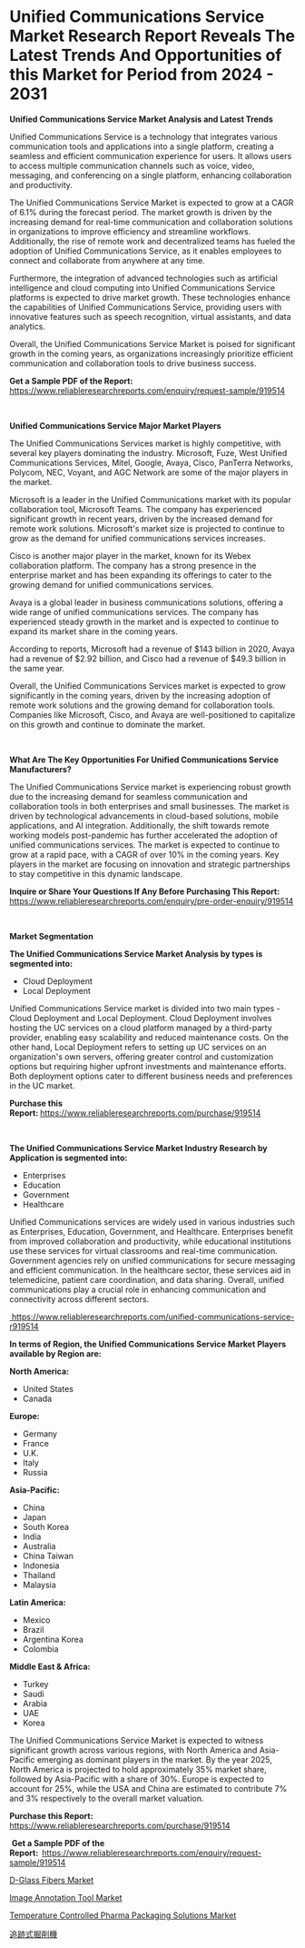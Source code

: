 <p><h1>Unified Communications Service Market Research Report Reveals The Latest Trends And Opportunities of this Market for Period from 2024 - 2031</h1></p><p><strong>Unified Communications Service Market Analysis and Latest Trends</strong></p>
<p><p>Unified Communications Service is a technology that integrates various communication tools and applications into a single platform, creating a seamless and efficient communication experience for users. It allows users to access multiple communication channels such as voice, video, messaging, and conferencing on a single platform, enhancing collaboration and productivity.</p><p>The Unified Communications Service Market is expected to grow at a CAGR of 6.1% during the forecast period. The market growth is driven by the increasing demand for real-time communication and collaboration solutions in organizations to improve efficiency and streamline workflows. Additionally, the rise of remote work and decentralized teams has fueled the adoption of Unified Communications Service, as it enables employees to connect and collaborate from anywhere at any time.</p><p>Furthermore, the integration of advanced technologies such as artificial intelligence and cloud computing into Unified Communications Service platforms is expected to drive market growth. These technologies enhance the capabilities of Unified Communications Service, providing users with innovative features such as speech recognition, virtual assistants, and data analytics.</p><p>Overall, the Unified Communications Service Market is poised for significant growth in the coming years, as organizations increasingly prioritize efficient communication and collaboration tools to drive business success.</p></p>
<p><strong>Get a Sample PDF of the Report:&nbsp;</strong> <a href="https://www.reliableresearchreports.com/enquiry/request-sample/919514">https://www.reliableresearchreports.com/enquiry/request-sample/919514</a></p>
<p>&nbsp;</p>
<p><strong>Unified Communications Service Major Market Players</strong></p>
<p><p>The Unified Communications Services market is highly competitive, with several key players dominating the industry. Microsoft, Fuze, West Unified Communications Services, Mitel, Google, Avaya, Cisco, PanTerra Networks, Polycom, NEC, Voyant, and AGC Network are some of the major players in the market.</p><p>Microsoft is a leader in the Unified Communications market with its popular collaboration tool, Microsoft Teams. The company has experienced significant growth in recent years, driven by the increased demand for remote work solutions. Microsoft's market size is projected to continue to grow as the demand for unified communications services increases.</p><p>Cisco is another major player in the market, known for its Webex collaboration platform. The company has a strong presence in the enterprise market and has been expanding its offerings to cater to the growing demand for unified communications services.</p><p>Avaya is a global leader in business communications solutions, offering a wide range of unified communications services. The company has experienced steady growth in the market and is expected to continue to expand its market share in the coming years.</p><p>According to reports, Microsoft had a revenue of $143 billion in 2020, Avaya had a revenue of $2.92 billion, and Cisco had a revenue of $49.3 billion in the same year.</p><p>Overall, the Unified Communications Services market is expected to grow significantly in the coming years, driven by the increasing adoption of remote work solutions and the growing demand for collaboration tools. Companies like Microsoft, Cisco, and Avaya are well-positioned to capitalize on this growth and continue to dominate the market.</p></p>
<p>&nbsp;</p>
<p><strong>What Are The Key Opportunities For Unified Communications Service Manufacturers?</strong></p>
<p><p>The Unified Communications Service market is experiencing robust growth due to the increasing demand for seamless communication and collaboration tools in both enterprises and small businesses. The market is driven by technological advancements in cloud-based solutions, mobile applications, and AI integration. Additionally, the shift towards remote working models post-pandemic has further accelerated the adoption of unified communications services. The market is expected to continue to grow at a rapid pace, with a CAGR of over 10% in the coming years. Key players in the market are focusing on innovation and strategic partnerships to stay competitive in this dynamic landscape.</p></p>
<p><strong>Inquire or Share Your Questions If Any Before Purchasing This Report:</strong> <a href="https://www.reliableresearchreports.com/enquiry/pre-order-enquiry/919514">https://www.reliableresearchreports.com/enquiry/pre-order-enquiry/919514</a></p>
<p>&nbsp;</p>
<p><strong>Market Segmentation</strong></p>
<p><strong>The Unified Communications Service Market Analysis by types is segmented into:</strong></p>
<p><ul><li>Cloud Deployment</li><li>Local Deployment</li></ul></p>
<p><p>Unified Communications Service market is divided into two main types - Cloud Deployment and Local Deployment. Cloud Deployment involves hosting the UC services on a cloud platform managed by a third-party provider, enabling easy scalability and reduced maintenance costs. On the other hand, Local Deployment refers to setting up UC services on an organization's own servers, offering greater control and customization options but requiring higher upfront investments and maintenance efforts. Both deployment options cater to different business needs and preferences in the UC market.</p></p>
<p><strong>Purchase this Report:&nbsp;</strong><a href="https://www.reliableresearchreports.com/purchase/919514">https://www.reliableresearchreports.com/purchase/919514</a></p>
<p>&nbsp;</p>
<p><strong>The Unified Communications Service Market Industry Research by Application is segmented into:</strong></p>
<p><ul><li>Enterprises</li><li>Education</li><li>Government</li><li>Healthcare</li></ul></p>
<p><p>Unified Communications services are widely used in various industries such as Enterprises, Education, Government, and Healthcare. Enterprises benefit from improved collaboration and productivity, while educational institutions use these services for virtual classrooms and real-time communication. Government agencies rely on unified communications for secure messaging and efficient communication. In the healthcare sector, these services aid in telemedicine, patient care coordination, and data sharing. Overall, unified communications play a crucial role in enhancing communication and connectivity across different sectors.</p></p>
<p><a href="https://www.reliableresearchreports.com/unified-communications-service-r919514">&nbsp;https://www.reliableresearchreports.com/unified-communications-service-r919514</a></p>
<p><strong>In terms of Region, the Unified Communications Service Market Players available by Region are:</strong></p>
<p>
    <p> <strong> North America: </strong>
        <ul>
            <li>United States</li>
            <li>Canada</li>
        </ul>
        </p> 
    <p> <strong> Europe: </strong>
        <ul>
            <li>Germany</li>
            <li>France</li>
            <li>U.K.</li>
            <li>Italy</li>
            <li>Russia</li>
        </ul>
        </p> 
    <p> <strong> Asia-Pacific: </strong>
        <ul>
            <li>China</li>
            <li>Japan</li>
            <li>South Korea</li>
            <li>India</li>
            <li>Australia</li>
            <li>China Taiwan</li>
            <li>Indonesia</li>
            <li>Thailand</li>
            <li>Malaysia</li>
        </ul>
        </p> 
    <p> <strong> Latin America: </strong>
        <ul>
            <li>Mexico</li>
            <li>Brazil</li>
            <li>Argentina Korea</li>
            <li>Colombia</li>
        </ul>
        </p> 
    <p> <strong> Middle East & Africa: </strong>
        <ul>
            <li>Turkey</li>
            <li>Saudi</li>
            <li>Arabia</li>
            <li>UAE</li>
            <li>Korea</li>
        </ul>
    </p>
    </p>
<p><p>The Unified Communications Service Market is expected to witness significant growth across various regions, with North America and Asia-Pacific emerging as dominant players in the market. By the year 2025, North America is projected to hold approximately 35% market share, followed by Asia-Pacific with a share of 30%. Europe is expected to account for 25%, while the USA and China are estimated to contribute 7% and 3% respectively to the overall market valuation.</p></p>
<p><strong>Purchase this Report: </strong><a href="https://www.reliableresearchreports.com/purchase/919514">https://www.reliableresearchreports.com/purchase/919514</a></p>
<p>&nbsp;<strong>Get a Sample PDF of the Report:&nbsp;&nbsp;</strong><a href="https://www.reliableresearchreports.com/enquiry/request-sample/919514">https://www.reliableresearchreports.com/enquiry/request-sample/919514</a></p>
<p><strong></strong></p>
<p><p><a href="https://issuu.com/reportprime-2/docs/d-glass-fibers-market-size-2030.pptx">D-Glass Fibers Market</a></p><p><a href="https://github.com/brenzgnarento/Market-Research-Report-List-2/blob/main/image-annotation-tool-market.md">Image Annotation Tool Market</a></p><p><a href="https://github.com/MyrtisWest1/Market-Research-Report-List-1/blob/main/temperature-controlled-pharma-packaging-solutions-market.md">Temperature Controlled Pharma Packaging Solutions Market</a></p><p><a href="https://github.com/deonnorth8/Market-Research-Report-List-1/blob/main/884275852584.md">追跡式掘削機</a></p></p>